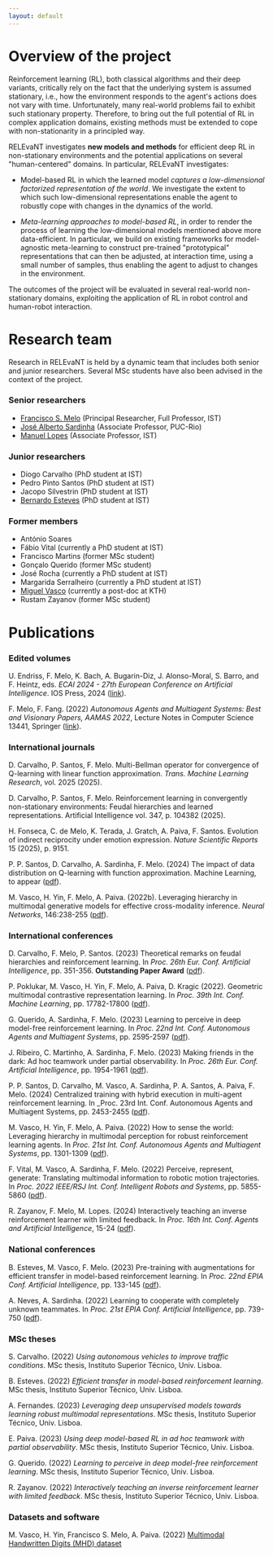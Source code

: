 ```yaml
---
layout: default
---
```


# Overview of the project

Reinforcement learning (RL), both classical algorithms and their deep variants, critically rely on the fact that the underlying system is assumed stationary, i.e., how the environment responds to the agent's actions does not vary with time. Unfortunately, many real-world problems fail to exhibit such stationary property. Therefore, to bring out the full potential of RL in complex application domains, existing methods must be extended to cope with non-stationarity in a principled way.

RELEvaNT investigates **new models and methods** for efficient deep RL in non-stationary environments and the potential applications on several "human-centered" domains. In particular, RELEvaNT investigates:

* Model-based RL in which the learned model _captures a low-dimensional factorized representation of the world_. We investigate the extent to which such low-dimensional representations enable the agent to robustly cope with changes in the dynamics of the world.

* _Meta-learning approaches to model-based RL_, in order to render the process of learning the low-dimensional models mentioned above more data-efficient. In particular, we build on existing frameworks for model-agnostic meta-learning to construct pre-trained "prototypical" representations that can then be adjusted, at interaction time, using a small number of samples, thus enabling the agent to adjust to changes in the environment.

The outcomes of the project will be evaluated in several real-world non-stationary domains, exploiting the application of RL in robot control and human-robot interaction.

# Research team

Research in RELEvaNT is held by a dynamic team that includes both senior and junior researchers. Several MSc students have also been advised in the context of the project.

### Senior researchers
* [Francisco S. Melo](https://gaips.inesc-id.pt/~fmelo/) (Principal Researcher, Full Professor, IST)
* [José Alberto Sardinha](https://www-di.inf.puc-rio.br/~sardinha/) (Associate Professor, PUC-Rio)
* [Manuel Lopes](https://web.tecnico.ulisboa.pt/manuel.lopes/) (Associate Professor, IST)

### Junior researchers 
* Diogo Carvalho (PhD student at IST)
* Pedro Pinto Santos (PhD student at IST)
* Jacopo Silvestrin (PhD student at IST)
* [Bernardo Esteves](https://bernardoesteves.com/) (PhD student at IST)

### Former members
* António Soares
* Fábio Vital (currently a PhD student at IST)
* Francisco Martins (former MSc student)
* Gonçalo Querido (former MSc student)
* José Rocha (currently a PhD student at IST)
* Margarida Serralheiro (currently a PhD student at IST)
* [Miguel Vasco](https://miguelvasco.com/) (currently a post-doc at KTH)
* Rustam Zayanov (former MSc student)

# Publications

### Edited volumes

U. Endriss, F. Melo, K. Bach, A. Bugarin-Diz, J. Alonso-Moral, S. Barro, and F. Heintz, eds. _ECAI 2024 - 27th European Conference on Artificial Intelligence_. IOS Press, 2024 ([link](https://ebooks.iospress.nl/volume/ecai-2024-27th-european-conference-on-artificial-intelligence-1924-october-2024-santiago-de-compostela-spain-including-pais-2024)).

F. Melo, F. Fang. (2022) _Autonomous Agents and Multiagent Systems: Best and Visionary Papers, AAMAS 2022_, Lecture Notes in Computer Science 13441, Springer ([link](https://link.springer.com/book/10.1007/978-3-031-20179-0)).

### International journals

D. Carvalho, P. Santos, F. Melo. Multi-Bellman operator for convergence of Q-learning with linear function approximation. _Trans. Machine Learning Research_, vol. 2025 (2025).

D. Carvalho, P. Santos, F. Melo. Reinforcement learning in convergently non-stationary
environments: Feudal hierarchies and learned representations. Artificial Intelligence
vol. 347, p. 104382 (2025).

H. Fonseca, C. de Melo, K. Terada, J. Gratch, A. Paiva, F. Santos. Evolution of indirect
reciprocity under emotion expression. _Nature Scientific Reports_ 15 (2025), p. 9151.

P. P. Santos, D. Carvalho, A. Sardinha, F. Melo. (2024) The impact of data distribution on Q-learning with function approximation. Machine Learning, to appear ([pdf](/pubs/santos24ml.pdf)).

M. Vasco, H. Yin, F. Melo, A. Paiva. (2022b). Leveraging hierarchy in multimodal generative models for effective cross-modality inference. _Neural Networks_, 146:238-255 ([pdf](/pubs/vasco22nn.pdf)).

### International conferences

D. Carvalho, F. Melo, P. Santos. (2023) Theoretical remarks on feudal hierarchies and reinforcement learning. In _Proc. 26th Eur. Conf. Artificial Intelligence_, pp. 351-356. **Outstanding Paper Award** ([pdf](/pubs/carvalho23ecai.pdf)).

P. Poklukar, M. Vasco, H. Yin, F. Melo, A. Paiva, D. Kragic (2022). Geometric multimodal contrastive representation learning. In _Proc. 39th Int. Conf. Machine Learning_, pp. 17782-17800 ([pdf](/pubs/poklukar22icml.pdf)). 

G. Querido, A. Sardinha, F. Melo. (2023) Learning to perceive in deep model-free reinforcement learning. In _Proc. 22nd Int. Conf. Autonomous Agents and Multiagent Systems_, pp. 2595-2597 ([pdf](/pubs/querido23aamas.pdf)).

J. Ribeiro, C. Martinho, A. Sardinha, F. Melo. (2023) Making friends in the dark: Ad hoc teamwork under partial observability. In _Proc. 26th Eur. Conf. Artificial Intelligence_, pp. 1954-1961 ([pdf](/pubs/ribeiro23ecai.pdf)).

P. P. Santos, D. Carvalho, M. Vasco, A. Sardinha, P. A. Santos, A. Paiva, F. Melo. (2024)
Centralized training with hybrid execution in multi-agent reinforcement learning. In _Proc. 23rd Int. Conf. Autonomous Agents and Multiagent Systems, pp. 2453-2455 ([pdf](/pubs/santos24aamas.pdf)).

M. Vasco, H. Yin, F. Melo, A. Paiva. (2022) How to sense the world: Leveraging hierarchy in multimodal perception for robust reinforcement learning agents. In _Proc. 21st Int. Conf. Autonomous Agents and Multiagent Systems_, pp. 1301-1309 ([pdf](/pubs/vasco22aamas.pdf)). 

F. Vital, M. Vasco, A. Sardinha, F. Melo. (2022) Perceive, represent, generate: Translating multimodal information to robotic motion trajectories. In _Proc. 2022 IEEE/RSJ Int. Conf. Intelligent Robots and Systems_, pp. 5855-5860 ([pdf](/pubs/vital22iros.pdf)). 

R. Zayanov, F. Melo, M. Lopes. (2024) Interactively teaching an inverse reinforcement learner with limited feedback. In _Proc. 16th Int. Conf. Agents and Artificial Intelligence_, 15-24 ([pdf](/pubs/zayanov24icaart.pdf)).

### National conferences

B. Esteves, M. Vasco, F. Melo. (2023) Pre-training with augmentations for efficient transfer in model-based reinforcement learning. In _Proc. 22nd EPIA Conf. Artificial Intelligence_, pp. 133-145 ([pdf](/pubs/esteves23epia.pdf)).

A. Neves, A. Sardinha. (2022) Learning to cooperate with completely unknown teammates. In _Proc. 21st EPIA Conf. Artificial Intelligence_, pp. 739-750 ([pdf](/pubs/neves22epia.pdf)).

### MSc theses

S. Carvalho. (2022) _Using autonomous vehicles to improve traffic conditions_. MSc thesis, Instituto Superior Técnico, Univ. Lisboa.

B. Esteves. (2022) _Efficient transfer in model-based reinforcement learning_. MSc thesis, Instituto Superior Técnico, Univ. Lisboa.

A. Fernandes. (2023) _Leveraging deep unsupervised models towards learning robust multimodal representations_. MSc thesis, Instituto Superior Técnico, Univ. Lisboa.

E. Paiva. (2023) _Using deep model-based RL in ad hoc teamwork with partial observability_. MSc thesis, Instituto Superior Técnico, Univ. Lisboa.

G. Querido. (2022) _Learning to perceive in deep model-free reinforcement learning_. MSc thesis, Instituto Superior Técnico, Univ. Lisboa.

R. Zayanov. (2022) _Interactively teaching an inverse reinforcement learner with limited feedback_. MSc thesis, Instituto Superior Técnico, Univ. Lisboa. 

### Datasets and software

M. Vasco, H. Yin, Francisco S. Melo, A. Paiva. (2022) [Multimodal Handwritten Digits (MHD) dataset](https://github.com/miguelsvasco/multimodal-handwritten-digits)
